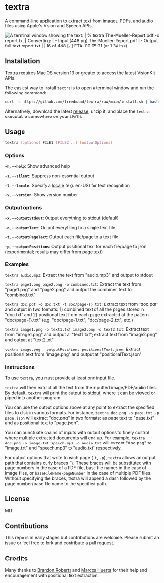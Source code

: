 # textra

A command-line application to extract text from images, PDFs, and audio files using Apple's Vision and Speech APIs.

![A terminal window showing the text: | % textra The-Mueller-Report.pdf -o report.txt | Converting: | - Input (448 pg) The-Mueller-Report.pdf | - Output full text report.txt | | 16 of 448 [-      ] ETA: 00:05:21 (at 1.34 it/s)](https://user-images.githubusercontent.com/306095/208481023-dded4395-5969-4401-ad08-b625eadd33bf.png)

## Installation

Textra requires Mac OS version 13 or greater to access the latest VisionKit APIs.

The easiest way to install `textra` is to open a terminal window and run the following command:

```sh
curl -L https://github.com/freedmand/textra/raw/main/install.sh | bash
```

Alternatively, download the latest [release](https://github.com/freedmand/textra/releases), unzip it, and place the `textra` executable somewhere on your `$PATH`.

## Usage

```sh
textra [options] FILE1 [FILE2...] [outputOptions]
```

### Options

**`-h`, `--help`**: Show advanced help

**`-s`, `--silent`**: Suppress non-essential output

**`-l`, `--locale`**: Specify a [locale](https://developer.apple.com/library/archive/documentation/MacOSX/Conceptual/BPInternational/LanguageandLocaleIDs/LanguageandLocaleIDs.html) (e.g. en-US) for text recognition

**`-v`, `--version`**: Show version number

### Output options

**`-x`, `--outputStdout`**: Output everything to stdout (default)

**`-o`, `--outputText`**: Output everything to a single text file

**`-t`, `--outputPageText`**: Output each file/page to a text file

**`-p`, `--outputPositions`**: Output positional text for each file/page to json (experimental; results may differ from page text)

### Examples

`textra audio.mp3`: Extract the text from "audio.mp3" and output to stdout

`textra page1.png page2.png -o combined.txt`: Extract the text from "page1.png" and "page2.png" and output the combined text to "combined.txt"

`textra doc.pdf -o doc.txt -t doc/page-{}.txt`: Extract text from "doc.pdf" and output in two formats: 1) combined text of all the pages stored in "doc.txt" and 2) positional text from each page extracted at the pattern "doc/page-{}.txt" (e.g. "doc/page-1.txt", "doc/page-2.txt", etc.)

`textra image1.png -o text1.txt image2.png -o text2.txt`: Extract text from "image1.png" and output at "text1.txt"; extract text from "image2.png" and output at "text2.txt"

`textra image.png --outputPositions positionalText.json`: Extract positional text from "image.png" and output at "positionalText.json"

### Instructions

To use `textra`, you must provide at least one input file.

`textra` will then extract all the text from the inputted image/PDF/audio files. By default,
`textra` will print the output to stdout, where it can be viewed or piped into another
program.

You can use the output options above at any point to extract the specified files to disk in
various formats. For instance, `textra doc.png -o page.txt -p page.json` will extract
"doc.png" in two formats: as page text to "page.txt" and as positional text to "page.json".

You can punctuate chains of inputs with output options to finely control where multiple
extracted documents will end up. For example, `textra doc.png -o image.txt speech.mp3 -o
audio.txt` will extract "doc.png" to "image.txt" and "speech.mp3" to "audio.txt"
respectively.

For output options that write to each page (`-t`, `-p`), `textra` allows an output path that
contains curly braces `{}`. These braces will be substituted with page numbers in the case of a
PDF file, base file names in the case of image files, or `baseFileName-pageNumber` in the case
of multiple PDF files. Without specifying the braces, textra will append a dash followed by
the page number/base file name to the specified path.

## License

MIT

## Contributions

This repo is in early stages but contributions are welcome. Please submit an issue or feel free to fork and contribute a pull request.

## Credits

Many thanks to [Brandon Roberts](https://journa.host/@bxroberts) and [Marcos Huerta](https://vmst.io/@marcoshuerta) for their help and encouragement with positional text extraction.

